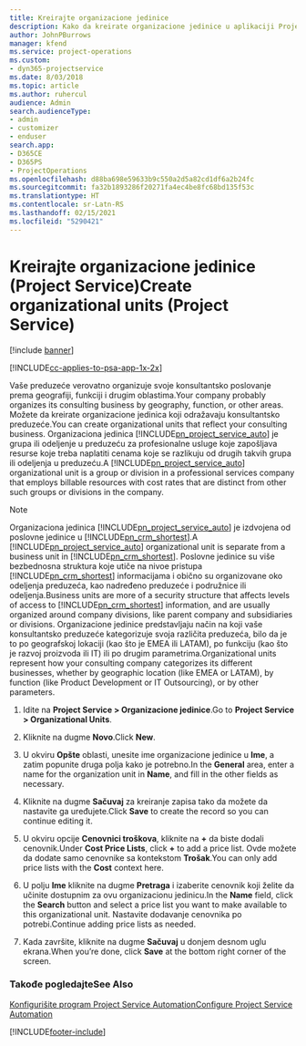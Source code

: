 ```yaml
---
title: Kreirajte organizacione jedinice
description: Kako da kreirate organizacione jedinice u aplikaciji Project Service
author: JohnPBurrows
manager: kfend
ms.service: project-operations
ms.custom:
- dyn365-projectservice
ms.date: 8/03/2018
ms.topic: article
ms.author: ruhercul
audience: Admin
search.audienceType:
- admin
- customizer
- enduser
search.app:
- D365CE
- D365PS
- ProjectOperations
ms.openlocfilehash: d88ba698e59633b9c550a2d5a82cd1df6a2b24fc
ms.sourcegitcommit: fa32b1893286f20271fa4ec4be8fc68bd135f53c
ms.translationtype: HT
ms.contentlocale: sr-Latn-RS
ms.lasthandoff: 02/15/2021
ms.locfileid: "5290421"
---
```

# <a name="create-organizational-units-project-service"></a><span data-ttu-id="2ad8e-103">Kreirajte organizacione jedinice (Project Service)</span><span class="sxs-lookup"><span data-stu-id="2ad8e-103">Create organizational units (Project Service)</span></span>

[!include [banner](../includes/psa-now-project-operations.md)]

[!INCLUDE[cc-applies-to-psa-app-1x-2x](../includes/cc-applies-to-psa-app-1x-2x.md)]

<span data-ttu-id="2ad8e-104">Vaše preduzeće verovatno organizuje svoje konsultantsko poslovanje prema geografiji, funkciji i drugim oblastima.</span><span class="sxs-lookup"><span data-stu-id="2ad8e-104">Your company probably organizes its consulting business by geography, function, or other areas.</span></span> <span data-ttu-id="2ad8e-105">Možete da kreirate organizacione jedinica koji odražavaju konsultantsko preduzeće.</span><span class="sxs-lookup"><span data-stu-id="2ad8e-105">You can create organizational units that reflect your consulting business.</span></span> <span data-ttu-id="2ad8e-106">Organizaciona jedinica [!INCLUDE[pn_project_service_auto](../includes/pn-project-service-auto.md)] je grupa ili odeljenje u preduzeću za profesionalne usluge koje zapošljava resurse koje treba naplatiti cenama koje se razlikuju od drugih takvih grupa ili odeljenja u preduzeću.</span><span class="sxs-lookup"><span data-stu-id="2ad8e-106">A [!INCLUDE[pn_project_service_auto](../includes/pn-project-service-auto.md)] organizational unit is a group or division in a professional services company that employs billable resources with cost rates that are distinct from other such groups or divisions in the company.</span></span>  
  
> [!NOTE]
>  <span data-ttu-id="2ad8e-107">Organizaciona jedinica [!INCLUDE[pn_project_service_auto](../includes/pn-project-service-auto.md)] je izdvojena od poslovne jedinice u [!INCLUDE[pn_crm_shortest](../includes/pn-crm-shortest.md)].</span><span class="sxs-lookup"><span data-stu-id="2ad8e-107">A [!INCLUDE[pn_project_service_auto](../includes/pn-project-service-auto.md)] organizational unit is separate from a business unit in [!INCLUDE[pn_crm_shortest](../includes/pn-crm-shortest.md)].</span></span> <span data-ttu-id="2ad8e-108">Poslovne jedinice su više bezbednosna struktura koje utiče na nivoe pristupa [!INCLUDE[pn_crm_shortest](../includes/pn-crm-shortest.md)] informacijama i obično su organizovane oko odeljenja preduzeća, kao nadređeno preduzeće i podružnice ili odeljenja.</span><span class="sxs-lookup"><span data-stu-id="2ad8e-108">Business units are more of a security structure that affects levels of access to [!INCLUDE[pn_crm_shortest](../includes/pn-crm-shortest.md)] information, and are usually organized around company divisions, like parent company and subsidiaries or divisions.</span></span> <span data-ttu-id="2ad8e-109">Organizacione jedinice predstavljaju način na koji vaše konsultantsko preduzeće kategorizuje svoja različita preduzeća, bilo da je to po geografskoj lokaciji (kao što je EMEA ili LATAM), po funkciju (kao što je razvoj proizvoda ili IT) ili po drugim parametrima.</span><span class="sxs-lookup"><span data-stu-id="2ad8e-109">Organizational units represent how your consulting company categorizes its different businesses, whether by geographic location (like EMEA or LATAM), by function (like Product Development or IT Outsourcing), or by other parameters.</span></span>  
  
1.  <span data-ttu-id="2ad8e-110">Idite na **Project Service > Organizacione jedinice**.</span><span class="sxs-lookup"><span data-stu-id="2ad8e-110">Go to **Project Service > Organizational Units**.</span></span>  
  
2.  <span data-ttu-id="2ad8e-111">Kliknite na dugme **Novo**.</span><span class="sxs-lookup"><span data-stu-id="2ad8e-111">Click **New**.</span></span>  
  
3.  <span data-ttu-id="2ad8e-112">U okviru **Opšte** oblasti, unesite ime organizacione jedinice u **Ime**, a zatim popunite druga polja kako je potrebno.</span><span class="sxs-lookup"><span data-stu-id="2ad8e-112">In the **General** area, enter a name for the organization unit in **Name**, and fill in the other fields as necessary.</span></span>  
  
4.  <span data-ttu-id="2ad8e-113">Kliknite na dugme **Sačuvaj** za kreiranje zapisa tako da možete da nastavite ga uređujete.</span><span class="sxs-lookup"><span data-stu-id="2ad8e-113">Click **Save** to create the record so you can continue editing it.</span></span>  
  
5.  <span data-ttu-id="2ad8e-114">U okviru opcije **Cenovnici troškova**, kliknite na **+** da biste dodali cenovnik.</span><span class="sxs-lookup"><span data-stu-id="2ad8e-114">Under **Cost Price Lists**, click **+** to add a price list.</span></span> <span data-ttu-id="2ad8e-115">Ovde možete da dodate samo cenovnike sa kontekstom **Trošak**.</span><span class="sxs-lookup"><span data-stu-id="2ad8e-115">You can only add price lists with the **Cost** context here.</span></span>  
  
6.  <span data-ttu-id="2ad8e-116">U polju **Ime** kliknite na dugme **Pretraga** i izaberite cenovnik koji želite da učinite dostupnim za ovu organizacionu jedinicu.</span><span class="sxs-lookup"><span data-stu-id="2ad8e-116">In the **Name** field, click the **Search** button and select a price list you want to make available to this organizational unit.</span></span> <span data-ttu-id="2ad8e-117">Nastavite dodavanje cenovnika po potrebi.</span><span class="sxs-lookup"><span data-stu-id="2ad8e-117">Continue adding price lists as needed.</span></span>  
  
7.  <span data-ttu-id="2ad8e-118">Kada završite, kliknite na dugme **Sačuvaj** u donjem desnom uglu ekrana.</span><span class="sxs-lookup"><span data-stu-id="2ad8e-118">When you’re done, click **Save** at the bottom right corner of the screen.</span></span>  
  
### <a name="see-also"></a><span data-ttu-id="2ad8e-119">Takođe pogledajte</span><span class="sxs-lookup"><span data-stu-id="2ad8e-119">See Also</span></span>  
 [<span data-ttu-id="2ad8e-120">Konfigurišite program Project Service Automation</span><span class="sxs-lookup"><span data-stu-id="2ad8e-120">Configure Project Service Automation</span></span>](../psa/configure.md)


[!INCLUDE[footer-include](../includes/footer-banner.md)]